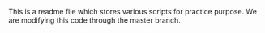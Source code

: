 This is a readme file which stores various scripts for practice purpose. 
We are modifying this code through the master branch.
